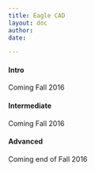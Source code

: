 ```yaml
---
title: Eagle CAD
layout: doc
author:
date:

---
```


#### Intro

Coming Fall 2016

#### Intermediate 

Coming Fall 2016 

#### Advanced 

Coming end of Fall 2016 
